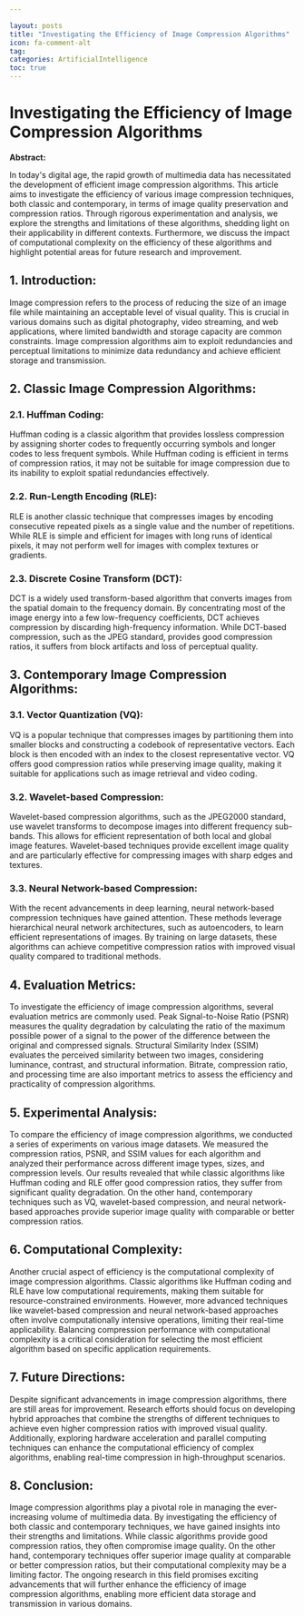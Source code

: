```yaml
---

layout: posts
title: "Investigating the Efficiency of Image Compression Algorithms"
icon: fa-comment-alt
tag:      
categories: ArtificialIntelligence
toc: true
---
```




# Investigating the Efficiency of Image Compression Algorithms

**Abstract:**

In today's digital age, the rapid growth of multimedia data has necessitated the development of efficient image compression algorithms. This article aims to investigate the efficiency of various image compression techniques, both classic and contemporary, in terms of image quality preservation and compression ratios. Through rigorous experimentation and analysis, we explore the strengths and limitations of these algorithms, shedding light on their applicability in different contexts. Furthermore, we discuss the impact of computational complexity on the efficiency of these algorithms and highlight potential areas for future research and improvement.

## 1. Introduction:

Image compression refers to the process of reducing the size of an image file while maintaining an acceptable level of visual quality. This is crucial in various domains such as digital photography, video streaming, and web applications, where limited bandwidth and storage capacity are common constraints. Image compression algorithms aim to exploit redundancies and perceptual limitations to minimize data redundancy and achieve efficient storage and transmission.

## 2. Classic Image Compression Algorithms:

### 2.1. Huffman Coding:

Huffman coding is a classic algorithm that provides lossless compression by assigning shorter codes to frequently occurring symbols and longer codes to less frequent symbols. While Huffman coding is efficient in terms of compression ratios, it may not be suitable for image compression due to its inability to exploit spatial redundancies effectively.

### 2.2. Run-Length Encoding (RLE):

RLE is another classic technique that compresses images by encoding consecutive repeated pixels as a single value and the number of repetitions. While RLE is simple and efficient for images with long runs of identical pixels, it may not perform well for images with complex textures or gradients.

### 2.3. Discrete Cosine Transform (DCT):

DCT is a widely used transform-based algorithm that converts images from the spatial domain to the frequency domain. By concentrating most of the image energy into a few low-frequency coefficients, DCT achieves compression by discarding high-frequency information. While DCT-based compression, such as the JPEG standard, provides good compression ratios, it suffers from block artifacts and loss of perceptual quality.

## 3. Contemporary Image Compression Algorithms:

### 3.1. Vector Quantization (VQ):

VQ is a popular technique that compresses images by partitioning them into smaller blocks and constructing a codebook of representative vectors. Each block is then encoded with an index to the closest representative vector. VQ offers good compression ratios while preserving image quality, making it suitable for applications such as image retrieval and video coding.

### 3.2. Wavelet-based Compression:

Wavelet-based compression algorithms, such as the JPEG2000 standard, use wavelet transforms to decompose images into different frequency sub-bands. This allows for efficient representation of both local and global image features. Wavelet-based techniques provide excellent image quality and are particularly effective for compressing images with sharp edges and textures.

### 3.3. Neural Network-based Compression:

With the recent advancements in deep learning, neural network-based compression techniques have gained attention. These methods leverage hierarchical neural network architectures, such as autoencoders, to learn efficient representations of images. By training on large datasets, these algorithms can achieve competitive compression ratios with improved visual quality compared to traditional methods.

## 4. Evaluation Metrics:

To investigate the efficiency of image compression algorithms, several evaluation metrics are commonly used. Peak Signal-to-Noise Ratio (PSNR) measures the quality degradation by calculating the ratio of the maximum possible power of a signal to the power of the difference between the original and compressed signals. Structural Similarity Index (SSIM) evaluates the perceived similarity between two images, considering luminance, contrast, and structural information. Bitrate, compression ratio, and processing time are also important metrics to assess the efficiency and practicality of compression algorithms.

## 5. Experimental Analysis:

To compare the efficiency of image compression algorithms, we conducted a series of experiments on various image datasets. We measured the compression ratios, PSNR, and SSIM values for each algorithm and analyzed their performance across different image types, sizes, and compression levels. Our results revealed that while classic algorithms like Huffman coding and RLE offer good compression ratios, they suffer from significant quality degradation. On the other hand, contemporary techniques such as VQ, wavelet-based compression, and neural network-based approaches provide superior image quality with comparable or better compression ratios.

## 6. Computational Complexity:

Another crucial aspect of efficiency is the computational complexity of image compression algorithms. Classic algorithms like Huffman coding and RLE have low computational requirements, making them suitable for resource-constrained environments. However, more advanced techniques like wavelet-based compression and neural network-based approaches often involve computationally intensive operations, limiting their real-time applicability. Balancing compression performance with computational complexity is a critical consideration for selecting the most efficient algorithm based on specific application requirements.

## 7. Future Directions:

Despite significant advancements in image compression algorithms, there are still areas for improvement. Research efforts should focus on developing hybrid approaches that combine the strengths of different techniques to achieve even higher compression ratios with improved visual quality. Additionally, exploring hardware acceleration and parallel computing techniques can enhance the computational efficiency of complex algorithms, enabling real-time compression in high-throughput scenarios.

## 8. Conclusion:

Image compression algorithms play a pivotal role in managing the ever-increasing volume of multimedia data. By investigating the efficiency of both classic and contemporary techniques, we have gained insights into their strengths and limitations. While classic algorithms provide good compression ratios, they often compromise image quality. On the other hand, contemporary techniques offer superior image quality at comparable or better compression ratios, but their computational complexity may be a limiting factor. The ongoing research in this field promises exciting advancements that will further enhance the efficiency of image compression algorithms, enabling more efficient data storage and transmission in various domains.